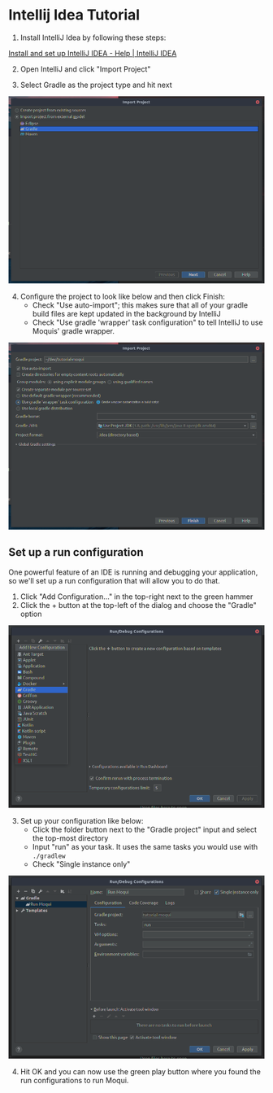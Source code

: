 # Intellij Idea Tutorial

1. Install IntelliJ Idea by following these steps:

[Install and set up IntelliJ IDEA - Help | IntelliJ IDEA](https://www.jetbrains.com/help/idea/install-and-set-up-product.html)

2. Open IntelliJ and click "Import Project"

3. Select Gradle as the project type and hit next

![import-gradle.png](assets/import-gradle.png)

4. Configure the project to look like below and then click Finish:
    - Check "Use auto-import"; this makes sure that all of your gradle build files are kept updated in the background by IntelliJ
    - Check "Use gradle 'wrapper' task configuration" to tell IntelliJ to use Moquis' gradle wrapper.

![gradle-config.png](./assets/gradle-config.png)

## Set up a run configuration

One powerful feature of an IDE is running and debugging your application, so we'll set up a run configuration that will allow you to do that.

1. Click "Add Configuration..." in the top-right next to the green hammer
2. Click the + button at the top-left of the dialog and choose the "Gradle" option
 
![run-config-gradle.png](./assets/run-config-gradle.png)

3. Set up your configuration like below:
    - Click the folder button next to the "Gradle project" input and select the top-most directory
    - Input "run" as your task. It uses the same tasks you would use with `./gradlew`
    - Check "Single instance only"

![run-config.png](./assets/run-config.png)

4. Hit OK and you can now use the green play button where you found the run configurations to run Moqui.
